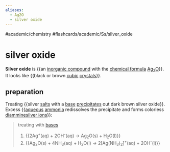 ```yaml
---
aliases:
  - Ag2O
  - silver oxide
---
```


#academic/chemistry #flashcards/academic/Ss/silver_oxide

# silver oxide

__Silver oxide__ is {{an [inorganic compound](inorganic%20compound.md) with the [chemical formula](chemical%20formula.md) [Ag](silver.md)<sub>2</sub>[O](oxide.md)}}. It looks like {{black or brown [cubic](cubic%20crystal%20system.md) [crystals](crystal.md)}}. <!--SR:!2023-06-29,66,310!2023-05-11,20,210-->

## preparation

Treating {{silver [salts](salt%20(chemistry).md) with a [base](base%20(chemistry).md) [precipitates](precipitate.md) out dark brown silver oxide}}. Excess {{[aqueous](aqueous%20solution.md) [ammonia](ammonia.md) redissolves the precipitate and forms colorless [diamminesilver ions](Tollens'%20reagent.md)}}: <!--SR:!2023-05-05,10,210!2023-05-09,16,250-->

> treating with [bases](base%20(chemistry).md)
> 1. {{2Ag<sup>+</sup>(aq) + 2OH<sup>-</sup>(aq) → Ag<sub>2</sub>O(s) + H<sub>2</sub>O(l)}}
> 2. {{Ag<sub>2</sub>O(s) + 4NH<sub>3</sub>(aq) + H<sub>2</sub>O(l) → 2\[Ag(NH<sub>3</sub>)<sub>2</sub>\]<sup>+</sup>(aq) + 2OH<sup>-</sup>(l)}} <!--SR:!2023-05-20,32,270!2023-05-13,26,250-->

